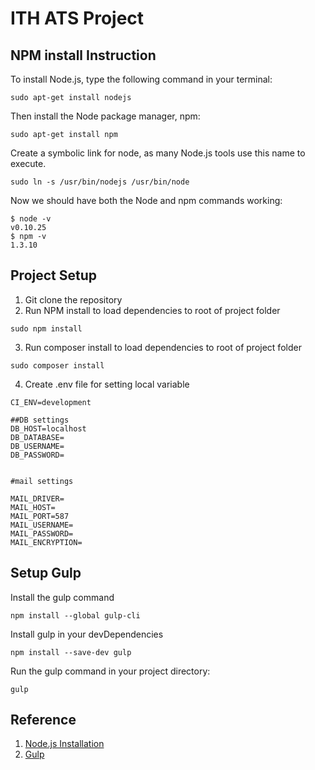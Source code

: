 # ITH ATS Project #
## NPM install Instruction ##
 To install Node.js, type the following command in your terminal:
```shell
sudo apt-get install nodejs
```
 Then install the Node package manager, npm:
```shell
sudo apt-get install npm
```
Create a symbolic link for node, as many Node.js tools use this name to execute.
```shell
sudo ln -s /usr/bin/nodejs /usr/bin/node
```
Now we should have both the Node and npm commands working:
```shell
$ node -v
v0.10.25
$ npm -v
1.3.10
```

## Project Setup ##
1. Git clone the repository
2. Run NPM install to load dependencies to root of project folder

```shell
sudo npm install
```
3. Run composer install to load dependencies to root of project folder
```shell
sudo composer install
```
4. Create .env file for setting local variable  
```apacheconfig
CI_ENV=development

##DB settings 
DB_HOST=localhost
DB_DATABASE=
DB_USERNAME=
DB_PASSWORD=


#mail settings

MAIL_DRIVER=
MAIL_HOST=
MAIL_PORT=587
MAIL_USERNAME=
MAIL_PASSWORD=
MAIL_ENCRYPTION=

```
## Setup Gulp ##
Install the gulp command
```shell
npm install --global gulp-cli
```
Install gulp in your devDependencies
```shell
npm install --save-dev gulp
```
Run the gulp command in your project directory:
```shell
gulp
```


## Reference ##
1. [Node.js Installation](http://www.hostingadvice.com/how-to/install-nodejs-ubuntu-14-04/#ubuntu-package-manager )
2. [Gulp](https://github.com/gulpjs/gulp/blob/master/docs/getting-started.md)


